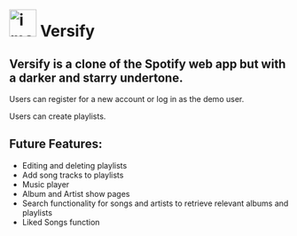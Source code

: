 # <img width="49" alt="image" src="https://user-images.githubusercontent.com/102888592/187043189-5d690638-97ce-4580-a360-7c34b6282f56.png"> Versify

## Versify is a clone of the Spotify web app but with a darker and starry undertone.

Users can register for a new account or log in as the demo user.

Users can create playlists.

## Future Features:
- Editing and deleting playlists
- Add song tracks to playlists
- Music player
- Album and Artist show pages
- Search functionality for songs and artists to retrieve relevant albums and playlists
- Liked Songs function
